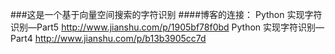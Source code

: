 ###这是一个基于向量空间搜索的字符识别
####博客的连接：
Python 实现字符识别—Part5
http://www.jianshu.com/p/1905bf78f0bd
Python 实现字符识别—Part4
http://www.jianshu.com/p/b13b3905cc7d
